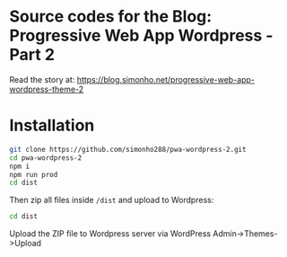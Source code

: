 # Source codes for the Blog: Progressive Web App Wordpress - Part 2

Read the story at: https://blog.simonho.net/progressive-web-app-wordpress-theme-2

# Installation

```bash
git clone https://github.com/simonho288/pwa-wordpress-2.git
cd pwa-wordpress-2
npm i
npm run prod
cd dist
```

Then zip all files inside `/dist` and upload to Wordpress:
```bash
cd dist
```
Upload the ZIP file to  Wordpress server via WordPress Admin->Themes->Upload
